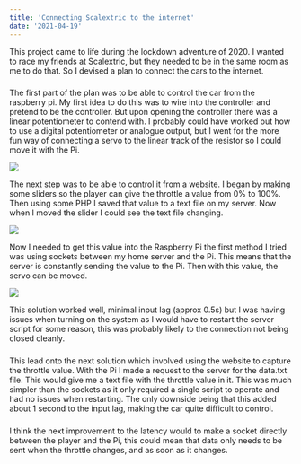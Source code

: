 ```yaml
---
title: 'Connecting Scalextric to the internet'
date: '2021-04-19'
---
```


This project came to life during the lockdown adventure of 2020. I wanted to race my friends at Scalextric, but they needed to be in the same room as me to do that. So I devised a plan to connect the cars to the internet.
###  
The first part of the plan was to be able to control the car from the raspberry pi. My first idea to do this was to wire into the controller and pretend to be the controller. But upon opening the controller there was a linear potentiometer to contend with. I probably could have worked out how to use a digital potentiometer or analogue output, but I went for the more fun way of connecting a servo to the linear track of the resistor so I could move it with the Pi.

![](/images/scalextric-controller.jpg#200x400)


The next step was to be able to control it from a website. I began by making some sliders so the player can give the throttle a value from 0% to 100%. Then using some PHP I saved that value to a text file on my server. Now when I moved the slider I could see the text file changing.

![](/images/sliders.png) 


Now I needed to get this value into the Raspberry Pi the first method I tried was using sockets between my home server and the Pi. This means that the server is constantly sending the value to the Pi. Then with this value, the servo can be moved.

![](/images/controller-moving.gif#200x400) 

This solution worked well, minimal input lag (approx 0.5s) but I was having issues when turning on the system as I would have to restart the server script for some reason, this was probably likely to the connection not being closed cleanly.
###  
This lead onto the next solution which involved using the website to capture the throttle value. With the Pi I made a request to the server for the data.txt file. This would give me a text file with the throttle value in it. This was much simpler than the sockets as it only required a single script to operate and had no issues when restarting. The only downside being that this added about 1 second to the input lag, making the car quite difficult to control. 
###  
I think the next improvement to the latency would to make a socket directly between the player and the Pi, this could mean that data only needs to be sent when the throttle changes, and as soon as it changes.